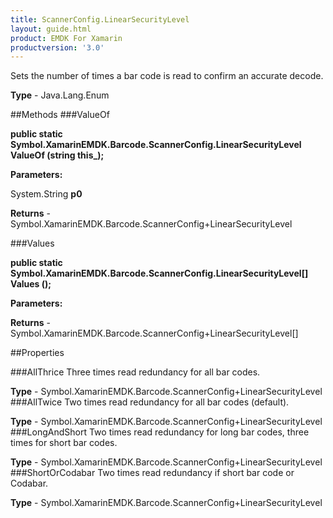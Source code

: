 ```yaml
---
title: ScannerConfig.LinearSecurityLevel
layout: guide.html
product: EMDK For Xamarin 
productversion: '3.0' 
---
```

Sets the number of times a bar code is read to confirm an accurate decode.

**Type** - Java.Lang.Enum

##Methods
###ValueOf

**public static Symbol.XamarinEMDK.Barcode.ScannerConfig.LinearSecurityLevel ValueOf (string this_);**


        

**Parameters:**

System.String **p0** 

**Returns** - Symbol.XamarinEMDK.Barcode.ScannerConfig+LinearSecurityLevel

###Values

**public static Symbol.XamarinEMDK.Barcode.ScannerConfig.LinearSecurityLevel[] Values ();**


        

**Parameters:**

**Returns** - Symbol.XamarinEMDK.Barcode.ScannerConfig+LinearSecurityLevel[]

##Properties

###AllThrice
Three times read redundancy for all bar codes.

**Type** - Symbol.XamarinEMDK.Barcode.ScannerConfig+LinearSecurityLevel
###AllTwice
Two times read redundancy for all bar codes (default).

**Type** - Symbol.XamarinEMDK.Barcode.ScannerConfig+LinearSecurityLevel
###LongAndShort
Two times read redundancy for long bar codes, three times for short bar codes.

**Type** - Symbol.XamarinEMDK.Barcode.ScannerConfig+LinearSecurityLevel
###ShortOrCodabar
Two times read redundancy if short bar code or Codabar.

**Type** - Symbol.XamarinEMDK.Barcode.ScannerConfig+LinearSecurityLevel
